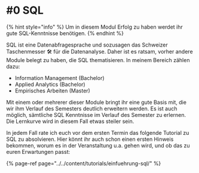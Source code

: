 # \#0 SQL

{% hint style="info" %}
Um in diesem Modul Erfolg zu haben werdet ihr gute SQL-Kenntnisse benötigen. 
{% endhint %}

SQL ist eine Datenabfragesprache und sozusagen das Schweizer Taschenmesser 🛠 für die Datenanalyse. Daher ist es ratsam, vorher andere Module belegt zu haben, die SQL thematisieren. In meinem Bereich zählen dazu:

* Information Management \(Bachelor\)
* Applied Analytics \(Bachelor\)
* Empirisches Arbeiten \(Master\)

Mit einem oder mehrerer dieser Module bringt ihr eine gute Basis mit, die wir ihm Verlauf des Semesters deutlich erweitern werden. Es ist auch möglich, sämtliche SQL Kenntnisse im Verlauf des Semester zu erlernen. Die Lernkurve wird in diesem Fall etwas steiler sein.

In jedem Fall rate ich euch vor dem ersten Termin das folgende Tutorial zu SQL zu absolvieren. Hier könnt ihr auch schon einen ersten Hinweis bekommen, worum es in der Veranstaltung u.a. gehen wird, und ob das zu euren Erwartungen passt:

{% page-ref page="../../content/tutorials/einfuehrung-sql/" %}



